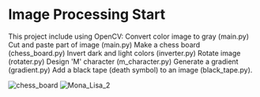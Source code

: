 # Image Processing Start

This project include using OpenCV:
Convert color image to gray (main.py)
Cut and paste part of image (main.py)
Make a chess board (chess_board.py)
Invert dark and light colors (inverter.py)
Rotate image (rotater.py)
Design 'M' character (m_character.py)
Generate a gradient (gradient.py)
Add a black tape (death symbol) to an image (black_tape.py).

![chess_board](https://user-images.githubusercontent.com/43343453/226928594-cf8cf850-84ac-4a5d-93eb-602927c39b7a.png)
![Mona_Lisa_2](https://user-images.githubusercontent.com/43343453/226928611-38fd0e91-4f04-4ca0-be66-278135a27a8d.jpg)
